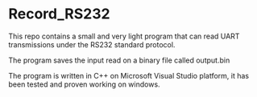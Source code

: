# Record_RS232
This repo contains a small and very light program that can read UART transmissions under the RS232 standard protocol. 

The program saves the input read on a binary file called output.bin

The program is written in C++ on Microsoft Visual Studio platform, it has been tested and proven working on windows.
